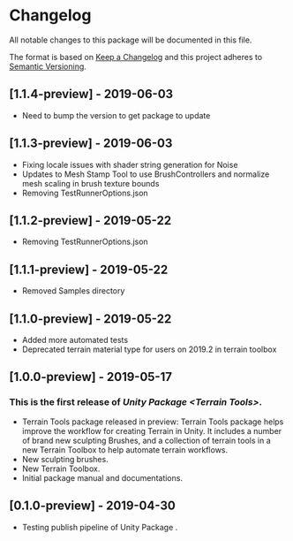 # Changelog
All notable changes to this package will be documented in this file.

The format is based on [Keep a Changelog](http://keepachangelog.com/en/1.0.0/)
and this project adheres to [Semantic Versioning](http://semver.org/spec/v2.0.0.html).

## [1.1.4-preview] - 2019-06-03
- Need to bump the version to get package to update

## [1.1.3-preview] - 2019-06-03
- Fixing locale issues with shader string generation for Noise
- Updates to Mesh Stamp Tool to use BrushControllers and normalize mesh scaling in brush texture bounds
- Removing TestRunnerOptions.json

## [1.1.2-preview] - 2019-05-22
- Removing TestRunnerOptions.json

## [1.1.1-preview] - 2019-05-22
- Removed Samples directory

## [1.1.0-preview] - 2019-05-22
- Added more automated tests
- Deprecated terrain material type for users on 2019.2 in terrain toolbox

## [1.0.0-preview] - 2019-05-17

### This is the first release of *Unity Package \<Terrain Tools\>*.
- Terrain Tools package released in preview: Terrain Tools package helps improve the workflow for creating Terrain in Unity. It includes a number of brand new sculpting Brushes, and a collection of terrain tools in a new Terrain Toolbox to help automate terrain workflows.
- New sculpting brushes.
- New Terrain Toolbox.
- Initial package manual and documentations.


## [0.1.0-preview] - 2019-04-30

- Testing publish pipeline of Unity Package <Terrain Tools>.
